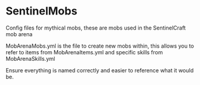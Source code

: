 # SentinelMobs
Config files for mythical mobs, these are mobs used in the SentinelCraft mob arena

MobArenaMobs.yml is the file to create new mobs within, this allows you to refer to items from MobArenaItems.yml and specific skills from MobArenaSkills.yml

Ensure everything is named correctly and easier to reference what it would be.
